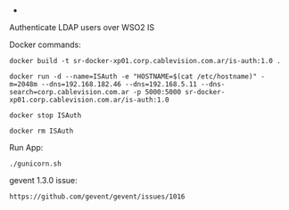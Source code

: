 *
Authenticate LDAP users over WSO2 IS

Docker commands:

    docker build -t sr-docker-xp01.corp.cablevision.com.ar/is-auth:1.0 .

    docker run -d --name=ISAuth -e "HOSTNAME=$(cat /etc/hostname)" -m=2048m --dns=192.168.182.46 --dns=192.168.5.11 --dns-search=corp.cablevision.com.ar -p 5000:5000 sr-docker-xp01.corp.cablevision.com.ar/is-auth:1.0
    
    docker stop ISAuth
    
    docker rm ISAuth
    
Run App:

    ./gunicorn.sh    
    
gevent 1.3.0 issue:
    
    https://github.com/gevent/gevent/issues/1016    
